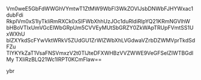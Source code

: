Vm0weE5GbFdWWGhVYmtwT1ZtMW9WbFl3WkZOVlJsbDNWbFJHYWxac1dubFdi
RkpIVm0xS1IyTkliRmRXCk0xSlFWbXhhUzJOc1duRldiRlpYQ21KRmNGVlhW
bHBoVTIxUmVGcElWbGRpUm5CVVEyMUtSbGRZY0ZkWApTRUpFVmtSS1UxWXhU
blZXYkdScFYwVktWRkV5ZUdGU1ZrWlZWbXhLVGdwaVZrbDZWMVprTkdSdFZu
TlYKYkZaT1VsaFNSVmxzV2t0TlJteDFXWHBzVVZWWE9VeGFSelZIWTBGdlMy
TXliRzBLQ21Wc1lRPT0KCmFlaw==

ybr